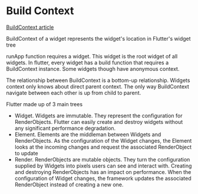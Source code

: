 # Build Context

[BuildContext article](https://getstream.io/blog/flutter-buildcontext/)

BuildContext of a widget represents the widget's location in Flutter's widget tree

runApp function requires a widget. This widget is the root widget of all widgets. In flutter, every widget has a build function that requires a BuildContext instance. Some widgets though have anonymous context.

The relationship between BuildContext is a bottom-up relationship. Widgets context only knows about direct parent context. The only way BuildContext navigate between each other is up from child to parent.

Flutter made up of 3 main trees

- Widget. Widgets are immutable. They represent the configuration for RenderObjects. Flutter can easily create and destroy widgets without any significant performance degradation.
- Element. Elements are the middleman between Widgets and RenderObjects. As the configuration of the Widget changes, the Element looks at the incoming changes and request the associated RenderObject to update
- Render. RenderObjects are mutable objects. They turn the configuration supplied by Widgets into pixels users can see and interact with. Creating and destroying RenderObjects has an impact on performance. When the configuration of Widget changes, the framework updates the associated RenderObject instead of creating a new one.
